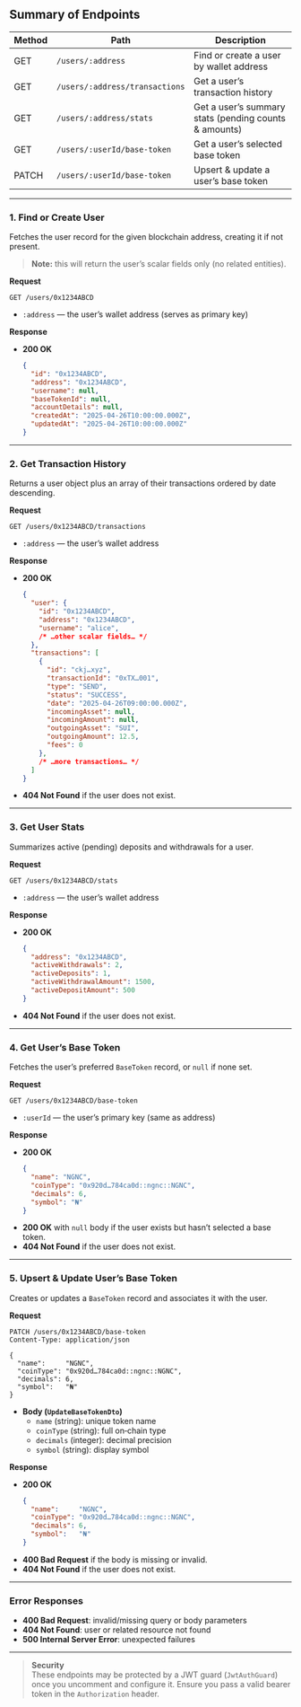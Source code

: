 ## Summary of Endpoints

| Method | Path                                  | Description                                |
|--------|---------------------------------------|--------------------------------------------|
| GET    | `/users/:address`                     | Find or create a user by wallet address    |
| GET    | `/users/:address/transactions`        | Get a user’s transaction history           |
| GET    | `/users/:address/stats`               | Get a user’s summary stats (pending counts & amounts) |
| GET    | `/users/:userId/base-token`           | Get a user’s selected base token           |
| PATCH  | `/users/:userId/base-token`           | Upsert & update a user’s base token        |

---

### 1. Find or Create User

Fetches the user record for the given blockchain address, creating it if not present.

> **Note:**  this will return the user’s scalar fields only (no related entities).

**Request**  
```http
GET /users/0x1234ABCD
```

- `:address` — the user’s wallet address (serves as primary key)

**Response**  
- **200 OK**  
  ```json
  {
    "id": "0x1234ABCD",
    "address": "0x1234ABCD",
    "username": null,
    "baseTokenId": null,
    "accountDetails": null,
    "createdAt": "2025-04-26T10:00:00.000Z",
    "updatedAt": "2025-04-26T10:00:00.000Z"
  }
  ```

---

### 2. Get Transaction History

Returns a user object plus an array of their transactions ordered by date descending.

**Request**  
```http
GET /users/0x1234ABCD/transactions
```

- `:address` — the user’s wallet address

**Response**  
- **200 OK**  
  ```json
  {
    "user": {
      "id": "0x1234ABCD",
      "address": "0x1234ABCD",
      "username": "alice",
      /* …other scalar fields… */
    },
    "transactions": [
      {
        "id": "ckj…xyz",
        "transactionId": "0xTX…001",
        "type": "SEND",
        "status": "SUCCESS",
        "date": "2025-04-26T09:00:00.000Z",
        "incomingAsset": null,
        "incomingAmount": null,
        "outgoingAsset": "SUI",
        "outgoingAmount": 12.5,
        "fees": 0
      },
      /* …more transactions… */
    ]
  }
  ```
- **404 Not Found** if the user does not exist.

---

### 3. Get User Stats

Summarizes active (pending) deposits and withdrawals for a user.

**Request**  
```http
GET /users/0x1234ABCD/stats
```

- `:address` — the user’s wallet address

**Response**  
- **200 OK**  
  ```json
  {
    "address": "0x1234ABCD",
    "activeWithdrawals": 2,
    "activeDeposits": 1,
    "activeWithdrawalAmount": 1500,
    "activeDepositAmount": 500
  }
  ```
- **404 Not Found** if the user does not exist.

---

### 4. Get User’s Base Token

Fetches the user’s preferred `BaseToken` record, or `null` if none set.

**Request**  
```http
GET /users/0x1234ABCD/base-token
```

- `:userId` — the user’s primary key (same as address)

**Response**  
- **200 OK**  
  ```json
  {
    "name": "NGNC",
    "coinType": "0x920d…784ca0d::ngnc::NGNC",
    "decimals": 6,
    "symbol": "₦"
  }
  ```
- **200 OK** with `null` body if the user exists but hasn’t selected a base token.
- **404 Not Found** if the user does not exist.

---

### 5. Upsert & Update User’s Base Token

Creates or updates a `BaseToken` record and associates it with the user.

**Request**  
```http
PATCH /users/0x1234ABCD/base-token
Content-Type: application/json

{
  "name":     "NGNC",
  "coinType": "0x920d…784ca0d::ngnc::NGNC",
  "decimals": 6,
  "symbol":   "₦"
}
```

- **Body (`UpdateBaseTokenDto`)**  
  - `name` (string): unique token name  
  - `coinType` (string): full on‐chain type  
  - `decimals` (integer): decimal precision  
  - `symbol` (string): display symbol

**Response**  
- **200 OK**  
  ```json
  {
    "name":     "NGNC",
    "coinType": "0x920d…784ca0d::ngnc::NGNC",
    "decimals": 6,
    "symbol":   "₦"
  }
  ```
- **400 Bad Request** if the body is missing or invalid.
- **404 Not Found** if the user does not exist.

---

### Error Responses

- **400 Bad Request**: invalid/missing query or body parameters  
- **404 Not Found**: user or related resource not found  
- **500 Internal Server Error**: unexpected failures  

---

> **Security**  
> These endpoints may be protected by a JWT guard (`JwtAuthGuard`) once you uncomment and configure it. Ensure you pass a valid bearer token in the `Authorization` header.